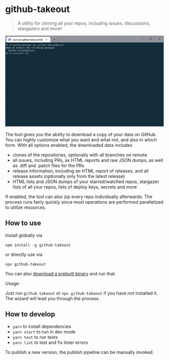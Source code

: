 # github-takeout

> A utility for cloning all your repos, including issues, discussions, stargazers and more!

![Demo](./demo.gif)

The tool gives you the ability to download a copy of your data on GitHub. You can highly customize what you want and what not, and also in which form. With all options enabled, the downloaded data includes

- clones of the repositories, optionally with all branches on remote
- all issues, including PRs, as HTML reports and raw JSON dumps, as well as .diff and .patch files for the PRs
- release information, including an HTML report of releases, and all release assets (optionally only from the latest release)
- HTML lists and JSON dumps of your starred/watched repos, stargazer lists of all your repos, lists of deploy keys, secrets and more

If enabled, the tool can also zip every repo individually afterwards. The process runs fairly quickly since most operations are performed parallelized to utilize resources.


## How to use

Install globally via

    npm install -g github-takeout

or directly use via

    npx github-takeout

You can also [download a prebuilt binary](https://github.com/lukasbach/github-takeout/releases) and run that.

Usage:

Just run `github-takeout` or `npx github-takeout` if you have not installed it.
The wizard will lead you through the process.

## How to develop

- `yarn` to install dependencies
- `yarn start` to run in dev mode
- `yarn test` to run tests
- `yarn lint` to test and fix linter errors

To publish a new version, the publish pipeline can be manually
invoked.
